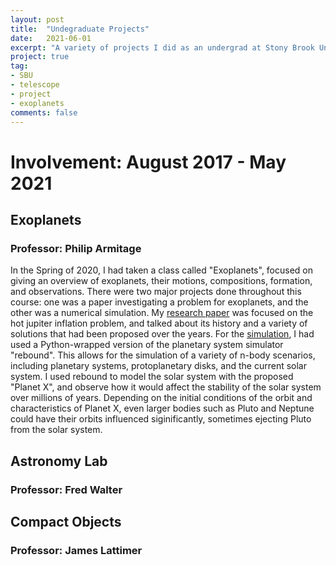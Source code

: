 ```yaml
---
layout: post
title:  "Undegraduate Projects"
date:   2021-06-01
excerpt: "A variety of projects I did as an undergrad at Stony Brook University."
project: true
tag:
- SBU
- telescope
- project
- exoplanets
comments: false
---
```


# Involvement: August 2017 - May 2021

## Exoplanets
### Professor: Philip Armitage

In the Spring of 2020, I had taken a class called "Exoplanets", focused on giving an overview of exoplanets, their motions, compositions, formation, and observations. There were two major projects done throughout this course: one was a paper investigating a problem for exoplanets, and the other was a numerical simulation. My [research paper](/files/AST390Midterm.pdf) was focused on the hot jupiter inflation problem, and talked about its history and a variety of solutions that had been proposed over the years. For the [simulation](/files/AST390Final.pdf), I had used a Python-wrapped version of the planetary system simulator "rebound". This allows for the simulation of a variety of n-body scenarios, including planetary systems, protoplanetary disks, and the current solar system. I used rebound to model the solar system with the proposed "Planet X", and observe how it would affect the stability of the solar system over millions of years. Depending on the initial conditions of the orbit and characteristics of Planet X, even larger bodies such as Pluto and Neptune could have their orbits influenced siginificantly, sometimes ejecting Pluto from the solar system.

## Astronomy Lab
### Professor: Fred Walter


## Compact Objects
### Professor: James Lattimer


